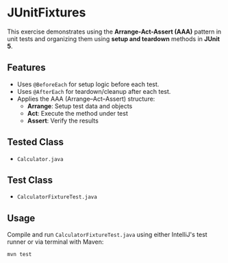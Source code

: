 # JUnitFixtures

This exercise demonstrates using the **Arrange-Act-Assert (AAA)** pattern in unit tests and organizing them using **setup and teardown** methods in **JUnit 5**.

## Features
- Uses `@BeforeEach` for setup logic before each test.
- Uses `@AfterEach` for teardown/cleanup after each test.
- Applies the AAA (Arrange–Act–Assert) structure:
  - **Arrange**: Setup test data and objects
  - **Act**: Execute the method under test
  - **Assert**: Verify the results

## Tested Class
- `Calculator.java`

## Test Class
- `CalculatorFixtureTest.java`


## Usage
Compile and run `CalculatorFixtureTest.java` using either IntelliJ's test runner or via terminal with Maven:

```bash
mvn test